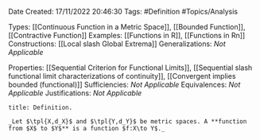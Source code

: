 <div class="topSpace"></div>

Date Created: 17/11/2022 20:46:30
Tags: #Definition #Topics/Analysis

Types: [[Continuous Function in a Metric Space]], [[Bounded Function]], [[Contractive Function]]
Examples: [[Functions in R]], [[Functions in Rn]]
Constructions: [[Local slash Global Extrema]]
Generalizations: _Not Applicable_

Properties: [[Sequential Criterion for Functional Limits]], [[Sequential slash functional limit characterizations of continuity]], [[Convergent implies bounded (functional)]]
Sufficiencies: _Not Applicable_
Equivalences: _Not Applicable_
Justifications: _Not Applicable_

``` ad-Definition
title: Definition.

_Let $\tpl{X,d_X}$ and $\tpl{Y,d_Y}$ be metric spaces. A **function from $X$ to $Y$** is a function $f:X\to Y$._

```
